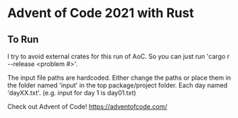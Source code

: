 # Advent of Code 2021 with Rust

## To Run
I try to avoid external crates for this run of AoC. So you can just run 'cargo r --release <problem #>'.

The input file paths are hardcoded. Either change the paths or place them in the folder named 'input' in the top package/project folder. Each day named 'dayXX.txt'. (e.g. input for day 1 is day01.txt)

Check out Advent of Code!
https://adventofcode.com/
